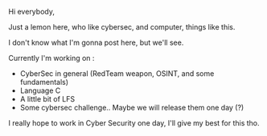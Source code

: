 Hi everybody,

Just a lemon here, who like cybersec, and computer, things like this.

I don't know what I'm gonna post here, but we'll see. 

Currently I'm working on :

  - CyberSec in general (RedTeam weapon, OSINT, and some fundamentals)
  - Language C
  - A little bit of LFS
  - Some cybersec challenge.. Maybe we will release them one day (?)
  
I really hope to work in Cyber Security one day, I'll give my best for this tho.

<!---
lemon-42/lemon-42 is a ✨ special ✨ repository because its `README.md` (this file) appears on your GitHub profile.
You can click the Preview link to take a look at your changes.
--->
